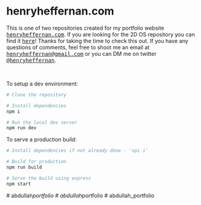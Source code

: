 # henryheffernan.com

This is one of two repositories created for my portfolio website <a href="https://henryheffernan.com/"><samp>henryheffernan.com</samp></a>. If you are looking for the 2D OS repository you can find it <a href="https://github.com/henryjeff/portfolio-inner-site"><samp>here</samp></a>! Thanks for taking the time to check this out. If you have any questions of comments, feel free to shoot me an email at <samp><a href="mailto:henryheffernan@gmail.com">henryheffernan@gmail.com</a></samp> or you can DM me on twitter <a href="https://twitter.com/henryheffernan"><samp>@henryheffernan</samp></a>.

<br>

To setup a dev environment:

```bash
# Clone the repository

# Install dependencies 
npm i

# Run the local dev server
npm run dev
```

To serve a production build:

```bash
# Install dependencies if not already done - 'npi i'

# Build for production
npm run build

# Serve the build using express
npm start
```
#   a b d u l l a h _ p o r t f o l i o  
 #   a b d u l l a h _ p o r t f o l i o  
 #   a b d u l l a h _ p o r t f o l i o  
 